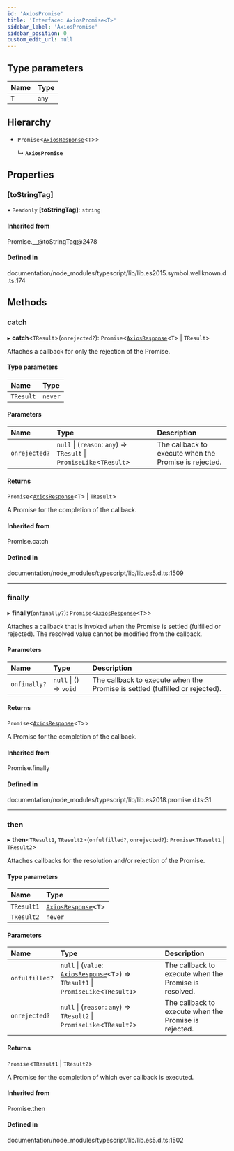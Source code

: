 ```yaml
---
id: 'AxiosPromise'
title: 'Interface: AxiosPromise<T>'
sidebar_label: 'AxiosPromise'
sidebar_position: 0
custom_edit_url: null
---
```


## Type parameters

| Name | Type  |
| :--- | :---- |
| `T`  | `any` |

## Hierarchy

- `Promise`<[`AxiosResponse`](AxiosResponse.md)<`T`\>\>

  ↳ **`AxiosPromise`**

## Properties

### [toStringTag]

• `Readonly` **[toStringTag]**: `string`

#### Inherited from

Promise.\_\_@toStringTag@2478

#### Defined in

documentation/node_modules/typescript/lib/lib.es2015.symbol.wellknown.d.ts:174

## Methods

### catch

▸ **catch**<`TResult`\>(`onrejected?`): `Promise`<[`AxiosResponse`](AxiosResponse.md)<`T`\> \| `TResult`\>

Attaches a callback for only the rejection of the Promise.

#### Type parameters

| Name      | Type    |
| :-------- | :------ |
| `TResult` | `never` |

#### Parameters

| Name          | Type                                                                  | Description                                           |
| :------------ | :-------------------------------------------------------------------- | :---------------------------------------------------- |
| `onrejected?` | `null` \| (`reason`: `any`) => `TResult` \| `PromiseLike`<`TResult`\> | The callback to execute when the Promise is rejected. |

#### Returns

`Promise`<[`AxiosResponse`](AxiosResponse.md)<`T`\> \| `TResult`\>

A Promise for the completion of the callback.

#### Inherited from

Promise.catch

#### Defined in

documentation/node_modules/typescript/lib/lib.es5.d.ts:1509

---

### finally

▸ **finally**(`onfinally?`): `Promise`<[`AxiosResponse`](AxiosResponse.md)<`T`\>\>

Attaches a callback that is invoked when the Promise is settled (fulfilled or rejected). The
resolved value cannot be modified from the callback.

#### Parameters

| Name         | Type                   | Description                                                                  |
| :----------- | :--------------------- | :--------------------------------------------------------------------------- |
| `onfinally?` | `null` \| () => `void` | The callback to execute when the Promise is settled (fulfilled or rejected). |

#### Returns

`Promise`<[`AxiosResponse`](AxiosResponse.md)<`T`\>\>

A Promise for the completion of the callback.

#### Inherited from

Promise.finally

#### Defined in

documentation/node_modules/typescript/lib/lib.es2018.promise.d.ts:31

---

### then

▸ **then**<`TResult1`, `TResult2`\>(`onfulfilled?`, `onrejected?`): `Promise`<`TResult1` \| `TResult2`\>

Attaches callbacks for the resolution and/or rejection of the Promise.

#### Type parameters

| Name       | Type                                      |
| :--------- | :---------------------------------------- |
| `TResult1` | [`AxiosResponse`](AxiosResponse.md)<`T`\> |
| `TResult2` | `never`                                   |

#### Parameters

| Name           | Type                                                                                                       | Description                                           |
| :------------- | :--------------------------------------------------------------------------------------------------------- | :---------------------------------------------------- |
| `onfulfilled?` | `null` \| (`value`: [`AxiosResponse`](AxiosResponse.md)<`T`\>) => `TResult1` \| `PromiseLike`<`TResult1`\> | The callback to execute when the Promise is resolved. |
| `onrejected?`  | `null` \| (`reason`: `any`) => `TResult2` \| `PromiseLike`<`TResult2`\>                                    | The callback to execute when the Promise is rejected. |

#### Returns

`Promise`<`TResult1` \| `TResult2`\>

A Promise for the completion of which ever callback is executed.

#### Inherited from

Promise.then

#### Defined in

documentation/node_modules/typescript/lib/lib.es5.d.ts:1502

